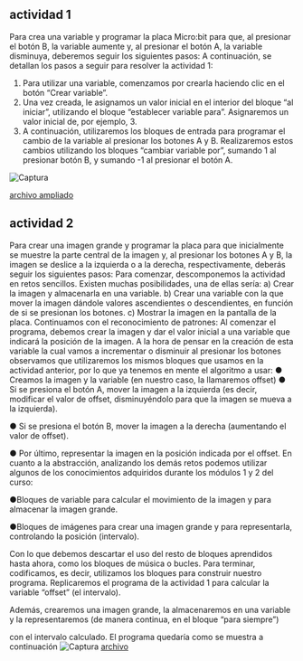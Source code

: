 ## actividad 1
Para crea una variable y programar la placa Micro:bit para que, al presionar el
botón B, la variable aumente y, al presionar el botón A, la variable disminuya,
deberemos seguir los siguientes pasos:
A continuación, se detallan los pasos a seguir para resolver la actividad 1:
1. Para utilizar una variable, comenzamos por crearla haciendo clic en el botón
“Crear variable”.
2. Una vez creada, le asignamos un valor inicial en el interior del bloque “al
iniciar”, utilizando el bloque “establecer variable para”. Asignaremos un
valor inicial de, por ejemplo, 3.
3. A continuación, utilizaremos los bloques de entrada para programar el
cambio de la variable al presionar los botones A y B. Realizaremos estos
cambios utilizando los bloques “cambiar variable por”, sumando 1 al
presionar botón B, y sumando -1 al presionar el botón A.

![Captura](https://user-images.githubusercontent.com/114906901/208539060-a9b7b931-4e3a-4bfa-a62a-04384d8a1ede.PNG)


[archivo ampliado](https://github.com/darkrayo97/microbit/blob/27b7f9007492db7b448f412a5b81b3052f2326d4/microbit-modulo31.hex)

## actividad 2
Para crear una imagen grande y programar la placa para que inicialmente se
muestre la parte central de la imagen y, al presionar los botones A y B, la imagen
se deslice a la izquierda o a la derecha, respectivamente, deberás seguir los
siguientes pasos:
Para comenzar, descomponemos la actividad en retos sencillos. Existen muchas
posibilidades, una de ellas sería:
a) Crear la imagen y almacenarla en una variable.
b) Crear una variable con la que mover la imagen dándole valores
ascendientes o descendientes, en función de si se presionan los
botones.
c) Mostrar la imagen en la pantalla de la placa.
Continuamos con el reconocimiento de patrones:
Al comenzar el programa, debemos crear la imagen y dar el valor inicial a
una variable que indicará la posición de la imagen.
A la hora de pensar en la creación de esta variable la cual vamos a
incrementar o disminuir al presionar los botones observamos que
utilizaremos los mismos bloques que usamos en la actividad anterior, por
lo que ya tenemos en mente el algoritmo a usar:
● Creamos la imagen y la variable (en nuestro caso, la llamaremos offset)
● Si se presiona el botón A, mover la imagen a la izquierda (es decir,
modificar el valor de offset, disminuyéndolo para que la imagen se mueva
a la izquierda).

● Si se presiona el botón B, mover la imagen a la derecha (aumentando el
valor de offset).

● Por último, representar la imagen en la posición indicada por el offset.
En cuanto a la abstracción, analizando los demás retos podemos utilizar algunos
de los conocimientos adquiridos durante los módulos 1 y 2 del curso:

●Bloques de variable para calcular el movimiento de la imagen y para
almacenar la imagen grande.

●Bloques de imágenes para crear una imagen grande y para representarla,
controlando la posición (intervalo).

Con lo que debemos descartar el uso del resto de bloques aprendidos hasta
ahora, como los bloques de música o bucles.
Para terminar, codificamos, es decir, utilizamos los bloques para construir
nuestro programa. Replicaremos el programa de la actividad 1 para calcular la
variable “offset” (el intervalo).

Además, crearemos una imagen grande, la
almacenaremos en una variable y la representaremos (de manera continua, en el
bloque “para siempre”) 

con el intervalo calculado.
El programa quedaría como se muestra a continuación
![Captura](https://user-images.githubusercontent.com/114906901/208539476-dfcd859b-eec5-480d-b271-14b09fe2b922.PNG)
[archivo](https://github.com/darkrayo97/microbit/blob/af7e87f419ebd2dc37da964bc64a5ecba933cc53/microbit-modulo3%20(1).hex)
